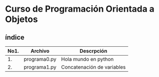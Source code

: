 # Curso de Programación Orientada a Objetos

## índice

|No1.|Archivo|Descrpción|
|--|--|--|
|1.|programa0.py|Hola mundo en python|
|2.|programa1.py|Concatenación de variables
